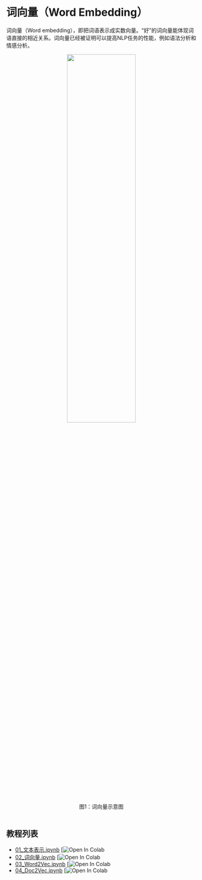 # 词向量（Word Embedding）


词向量（Word embedding），即把词语表示成实数向量。“好”的词向量能体现词语直接的相近关系。词向量已经被证明可以提高NLP任务的性能，例如语法分析和情感分析。

<p align="center">
<img src="https://ai-studio-static-online.cdn.bcebos.com/54878855b1df42f9ab50b280d76906b1e0175f280b0f4a2193a542c72634a9bf" width="60%" height="50%"> <br />
</p>
<br><center>图1：词向量示意图</center></br>

## 教程列表

- [01_文本表示.ipynb](01_文本表示.ipynb) [![Open In Colab](https://colab.research.google.com/assets/colab-badge.svg)
- [02_词向量.ipynb](02_词向量.ipynb) [![Open In Colab](https://colab.research.google.com/assets/colab-badge.svg)
- [03_Word2Vec.ipynb](03_Word2Vec.ipynb) [![Open In Colab](https://colab.research.google.com/assets/colab-badge.svg)
- [04_Doc2Vec.ipynb](04_Doc2Vec.ipynb) [![Open In Colab](https://colab.research.google.com/assets/colab-badge.svg)
